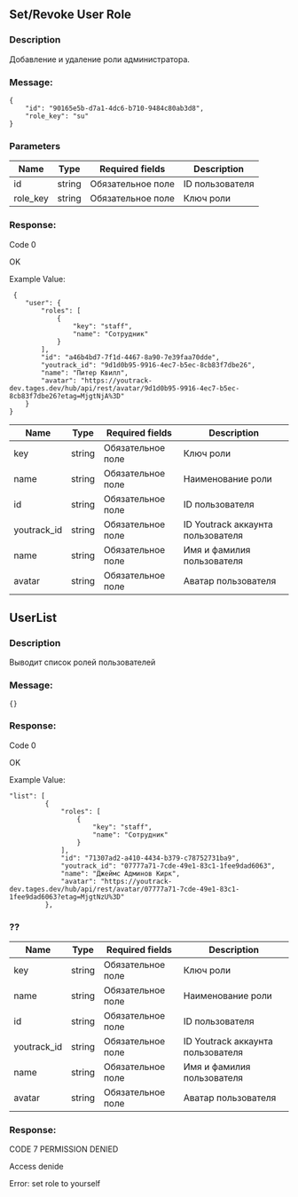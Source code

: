 ## Set/Revoke User Role
### Description 

Добавление и удаление роли администратора.

### Message:
```
{
    "id": "90165e5b-d7a1-4dc6-b710-9484c80ab3d8",
    "role_key": "su"
}
```

### Parameters

|Name | Type | Required fields | Description |
|---|-----|---------------|-----------|
|id|string|Обязательное поле|ID пользователя|
|role_key|string|Обязательное поле|Ключ роли|



### Response:

Code 0

OK

Example Value:

```
 {
    "user": {
        "roles": [
            {
                "key": "staff",
                "name": "Сотрудник"
            }
        ],
        "id": "a46b4bd7-7f1d-4467-8a90-7e39faa70dde",
        "youtrack_id": "9d1d0b95-9916-4ec7-b5ec-8cb83f7dbe26",
        "name": "Питер Квилл",
        "avatar": "https://youtrack-dev.tages.dev/hub/api/rest/avatar/9d1d0b95-9916-4ec7-b5ec-8cb83f7dbe26?etag=MjgtNjA%3D"
    }
}
```

|Name | Type | Required fields | Description |
|---|-----|---------------|-----------|
|key|string|Обязательное поле|Ключ роли|
|name|string|Обязательное поле|Наименование роли|
|id|string|Обязательное поле|ID пользователя|
|youtrack_id|string|Обязательное поле|ID Youtrack аккаунта пользователя|
|name|string|Обязательное поле|Имя и фамилия пользователя|
|avatar|string|Обязательное поле|Аватар пользователя|



## UserList

### Description
Выводит список ролей пользователей  


### Message:
``` {} ```


### Response:

Code 0

OK

Example Value:

   ```
   "list": [
            {
                "roles": [
                    {
                        "key": "staff",
                        "name": "Сотрудник"
                    }
                ],
                "id": "71307ad2-a410-4434-b379-c78752731ba9",
                "youtrack_id": "07777a71-7cde-49e1-83c1-1fee9dad6063",
                "name": "Джеймс Админов Кирк",
                "avatar": "https://youtrack-dev.tages.dev/hub/api/rest/avatar/07777a71-7cde-49e1-83c1-1fee9dad6063?etag=MjgtNzU%3D"
            },
```

### ??

|Name | Type | Required fields | Description |
|---|-----|---------------|-----------|
|key|string|Обязательное поле|Ключ роли|
|name|string|Обязательное поле|Наименование роли|
|id|string|Обязательное поле|ID пользователя|
|youtrack_id|string|Обязательное поле|ID Youtrack аккаунта пользователя|
|name|string|Обязательное поле|Имя и фамилия пользователя|
|avatar|string|Обязательное поле|Аватар пользователя|

### Response:

CODE 7 PERMISSION DENIED

Access denide

Error: set role to yourself
